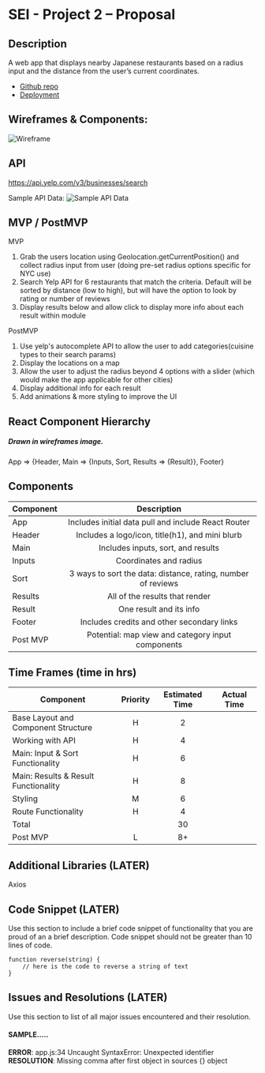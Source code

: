 # SEI - Project 2 – Proposal

## Description

A web app that displays nearby Japanese restaurants based on a radius input and the distance from the user’s current coordinates.

- [Github repo](https://github.com/jadizzedin/sei-project2)
- [Deployment]()

## Wireframes & Components:
![Wireframe](https://res.cloudinary.com/jadscloudinary/image/upload/v1566577886/sei-project2-wireframe_mxbo2f.jpg)

## API

https://api.yelp.com/v3/businesses/search

Sample API Data:
![Sample API Data](https://res.cloudinary.com/jadscloudinary/image/upload/v1566578218/sei-project2-apisnippet_jdhbyv.png)

## MVP / PostMVP

MVP
1.	Grab the users location using Geolocation.getCurrentPosition() and collect radius input from user (doing pre-set radius options specific for NYC use)
2. Search Yelp API for 6 restaurants that match the criteria. Default will be sorted by distance (low to high), but will have the option to look by rating or number of reviews
3.	Display results below and allow click to display more info about each result within module

PostMVP
1.	Use yelp's autocomplete API to allow the user to add categories(cuisine types to their search params)
2.	Display the locations on a map
3.	Allow the user to adjust the radius beyond 4 options with a slider (which would make the app applicable for other cities)
4. Display additional info for each result
5. Add animations & more styling to improve the UI

## React Component Hierarchy

##### Drawn in wireframes image.

App => {Header, Main => {Inputs, Sort, Results => {Result}}, Footer}

## Components

| Component | Description |
| --- | :---: |  
| App | Includes initial data pull and include React Router|
| Header | Includes a logo/icon, title(h1), and mini blurb |
| Main | Includes inputs, sort, and results |
| Inputs | Coordinates and radius |
| Sort | 3 ways to sort the data: distance, rating, number of reviews |
| Results | All of the results that render |
| Result | One result and its info |
| Footer | Includes credits and other secondary links |
| Post MVP | Potential: map view and category input components |


## Time Frames (time in hrs)

| Component | Priority | Estimated Time | Actual Time |
| --- | :---: |  :---: | :---: |
| Base Layout and Component Structure | H | 2|  |  |
| Working with API | H | 4  |
| Main: Input & Sort Functionality | H | 6  |
| Main: Results & Result Functionality | H | 8 |
| Styling | M | 6  |
| Route Functionality | H | 4 |
| Total |  |  30 | |
| Post MVP | L | 8+  |


## Additional Libraries (LATER)
 Axios

## Code Snippet (LATER)

Use this section to include a brief code snippet of functionality that you are proud of an a brief description.  Code snippet should not be greater than 10 lines of code.

```
function reverse(string) {
	// here is the code to reverse a string of text
}
```

## Issues and Resolutions (LATER)
 Use this section to list of all major issues encountered and their resolution.

#### SAMPLE.....
**ERROR**: app.js:34 Uncaught SyntaxError: Unexpected identifier                                
**RESOLUTION**: Missing comma after first object in sources {} object
